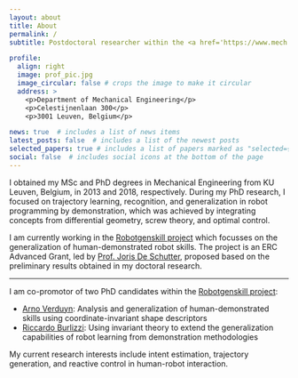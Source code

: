 ```yaml
---
layout: about
title: About
permalink: /
subtitle: Postdoctoral researcher within the <a href='https://www.mech.kuleuven.be/en/pma/research/robotics'>Robotics Research Group</a> at <a href='https://www.kuleuven.be'>KU Leuven</a>.

profile:
  align: right
  image: prof_pic.jpg
  image_circular: false # crops the image to make it circular
  address: >
    <p>Department of Mechanical Engineering</p>
    <p>Celestijnenlaan 300</p>
    <p>3001 Leuven, Belgium</p>

news: true  # includes a list of news items
latest_posts: false  # includes a list of the newest posts
selected_papers: true # includes a list of papers marked as "selected={true}"
social: false  # includes social icons at the bottom of the page
---
```



I obtained my MSc and PhD degrees in Mechanical Engineering from KU Leuven, Belgium, in 2013 and 2018, respectively. During my PhD research, I focused on trajectory learning, recognition, and generalization in robot programming by demonstration, which was achieved by integrating concepts from differential geometry, screw theory, and optimal control. 

I am currently working in the [Robotgenskill project](https://robotgenskill.pages.gitlab.kuleuven.be/) which focusses on the generalization of human-demonstrated robot skills. The project is an ERC Advanced Grant, led by [Prof. Joris De Schutter](https://www.kuleuven.be/wieiswie/en/person/00011419), proposed based on the preliminary results obtained in my doctoral research.

***

I am co-promotor of two PhD candidates within the [Robotgenskill project](https://robotgenskill.pages.gitlab.kuleuven.be/):
- [Arno Verduyn](http://www.kuleuven.be/wieiswie/en/person/0140902): Analysis and generalization of human-demonstrated skills using coordinate-invariant shape descriptors
- [Riccardo Burlizzi](http://www.kuleuven.be/wieiswie/en/person/0148800): Using invariant theory to extend the generalization capabilities of robot learning from demonstration methodologies

My current research interests include intent estimation, trajectory generation, and reactive control in human-robot interaction.
